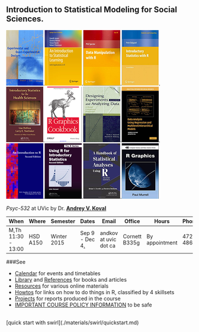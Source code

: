 Introduction to Statistical Modeling  for Social Sciences. 
---

 [![Shadish](./materials/texts/images/shadish.png)]().[![James](./materials/texts/images/james.png)]().[![Spector](./materials/texts/images/spector.png)]().[![Dalgaard](./materials/texts/images/dalgaard.png)]().[![Deshea](./materials/texts/images/deshea.png)]().[![R Cookbook](./materials/texts/images/chang.png)]() 
 [![Maxwell & Delaney](./materials/texts/images/maxwell.png)]().[![Gelman & Hill](./materials/texts/images/gelman.png)]().[![Venables](./materials/texts/images/venables.png)]().[![Verzani](./materials/texts/images/verzani.png)]().[![Everitt](./materials/texts/images/everitt.png)]().[![Murrell](./materials/texts/images/murrell.png)]()   

*Psyc-532* at UVic by Dr. **[Andrey V. Koval](https://github.com/andkov)**  

| When  | Where  | Semester  | Dates  | Email   |Office   | Hours | Phone  |
|---|---|---|---|---|---|---|---|
| M,Th    11:30 - 13:00   | HSD A150    | Winter 2015   | Sep 9 - Dec 4[.](https://github.com/andkov/psy532/edit/gh-pages/index.md)  |andkov at uvic dot ca |Cornett B335g|   By appointment  | 472-4864  |


###See
- [Calendar](./calendar.md) for events and timetables
- [Library](./library.md) and [References](./references.md) for books and articles
- [Resources](./resources.md) for various online materials
- [Howtos](./howtos.md) for links on how to do things in R, classified by 4 skillsets
- [Projects](./projects/README.md) for reports produced in the course
- [IMPORTANT COURSE POLICY INFORMATION](./policy.md) to be safe  


</br>
[quick start with swirl](./materials/swirl/quickstart.md)
